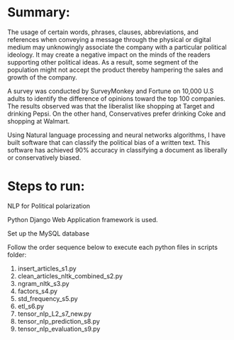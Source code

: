 # Summary:

The usage of certain words, phrases, clauses, abbreviations, and references when conveying a message through the physical or digital medium may unknowingly associate the company with a particular political ideology. It may create a negative impact on the minds of the readers supporting other political ideas. As a result, some segment of the population might not accept the product thereby hampering the sales and growth of the company.

A survey was conducted by SurveyMonkey and Fortune on 10,000 U.S adults to identify the difference of opinions toward the top 100 companies. The results observed was that the liberalist like shopping at Target and drinking Pepsi. On the other hand, Conservatives prefer drinking Coke and shopping at Walmart.

Using Natural language processing and neural networks algorithms, I have built software that can classify the political bias of a written text. This software has achieved 90% accuracy in classifying a document as liberally or conservatively biased.

# Steps to run:
NLP for Political polarization

Python Django Web Application framework is used.

Set up the MySQL database

Follow the order sequence below to execute each python files in scripts folder:

1. insert_articles_s1.py
2. clean_articles_nltk_combined_s2.py
3. ngram_nltk_s3.py
4. factors_s4.py
5. std_frequency_s5.py
6. etl_s6.py
7. tensor_nlp_L2_s7_new.py
8. tensor_nlp_prediction_s8.py
9. tensor_nlp_evaluation_s9.py




